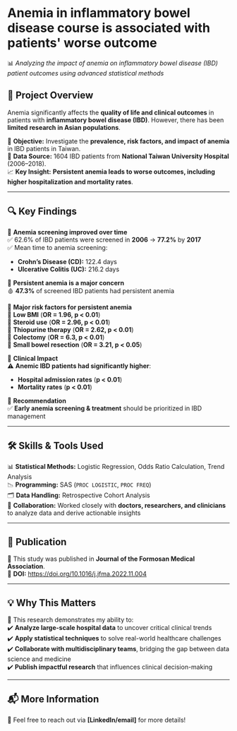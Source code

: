 # Anemia in inflammatory bowel disease course is associated with patients' worse outcome
📊 *Analyzing the impact of anemia on inflammatory bowel disease (IBD) patient outcomes using advanced statistical methods*  

## 🚀 Project Overview  
Anemia significantly affects the **quality of life and clinical outcomes** in patients with **inflammatory bowel disease (IBD)**. However, there has been **limited research in Asian populations**.  

📍 **Objective:** Investigate the **prevalence, risk factors, and impact of anemia** in IBD patients in Taiwan.  
🏥 **Data Source:** 1604 IBD patients from **National Taiwan University Hospital** (2006–2018).  
📈 **Key Insight:** **Persistent anemia leads to worse outcomes, including higher hospitalization and mortality rates**.  

---

## 🔍 Key Findings  
📢 **Anemia screening improved over time**  
✅ 62.6% of IBD patients were screened in **2006** → **77.2%** by **2017**  
✅ Mean time to anemia screening:  
   - **Crohn’s Disease (CD):** 122.4 days  
   - **Ulcerative Colitis (UC):** 216.2 days  

📢 **Persistent anemia is a major concern**  
🩸 **47.3%** of screened IBD patients had persistent anemia  

📢 **Major risk factors for persistent anemia**  
🔹 **Low BMI** (**OR = 1.96, p < 0.01**)  
🔹 **Steroid use** (**OR = 2.96, p < 0.01**)  
🔹 **Thiopurine therapy** (**OR = 2.62, p < 0.01**)  
🔹 **Colectomy** (**OR = 6.3, p < 0.01**)  
🔹 **Small bowel resection** (**OR = 3.21, p < 0.05**)  

📢 **Clinical Impact**  
⚠️ **Anemic IBD patients had significantly higher**:  
- **Hospital admission rates** (**p < 0.01**)  
- **Mortality rates** (**p < 0.01**)  

📢 **Recommendation**  
✅ **Early anemia screening & treatment** should be prioritized in IBD management  

---

## 🛠️ Skills & Tools Used  
📊 **Statistical Methods:** Logistic Regression, Odds Ratio Calculation, Trend Analysis  
📉 **Programming:** SAS (`PROC LOGISTIC`, `PROC FREQ`)  
🗂 **Data Handling:** Retrospective Cohort Analysis  
🤝 **Collaboration:** Worked closely with **doctors, researchers, and clinicians** to analyze data and derive actionable insights  

---

## 📄 Publication  
📌 This study was published in **Journal of the Formosan Medical Association**.  
🔗 **DOI:** https://doi.org/10.1016/j.jfma.2022.11.004

---

## 💡 Why This Matters  
🎯 This research demonstrates my ability to:  
✔️ **Analyze large-scale hospital data** to uncover critical clinical trends  
✔️ **Apply statistical techniques** to solve real-world healthcare challenges  
✔️ **Collaborate with multidisciplinary teams**, bridging the gap between data science and medicine  
✔️ **Publish impactful research** that influences clinical decision-making  

---

## 📬 More Information  
📩 Feel free to reach out via **[LinkedIn/email]** for more details!  
